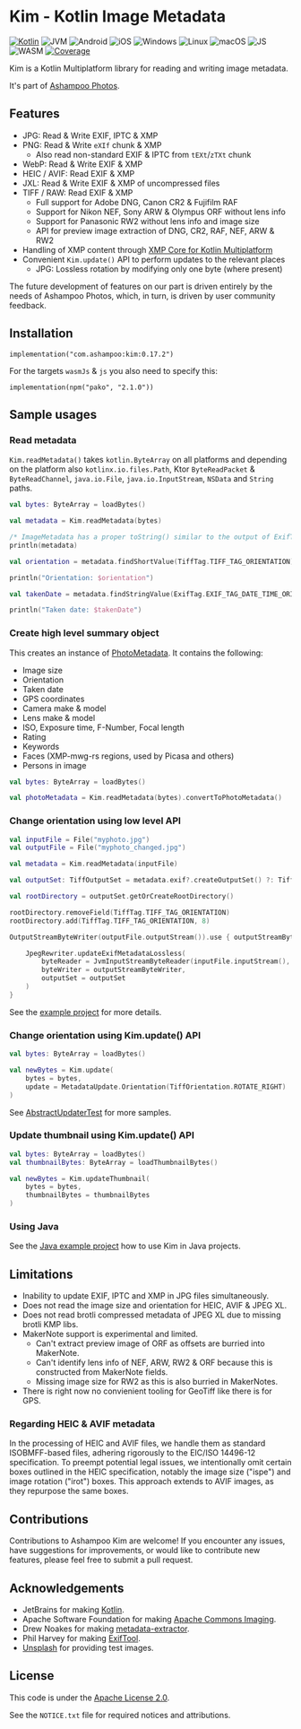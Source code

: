 # Kim - Kotlin Image Metadata

[![Kotlin](https://img.shields.io/badge/kotlin-1.9.23-blue.svg?logo=kotlin)](httpw://kotlinlang.org)
![JVM](https://img.shields.io/badge/-JVM-gray.svg?style=flat)
![Android](https://img.shields.io/badge/-Android-gray.svg?style=flat)
![iOS](https://img.shields.io/badge/-iOS-gray.svg?style=flat)
![Windows](https://img.shields.io/badge/-Windows-gray.svg?style=flat)
![Linux](https://img.shields.io/badge/-Linux-gray.svg?style=flat)
![macOS](https://img.shields.io/badge/-macOS-gray.svg?style=flat)
![JS](https://img.shields.io/badge/-JS-gray.svg?style=flat)
![WASM](https://img.shields.io/badge/-WASM-gray.svg?style=flat)
[![Coverage](https://sonarcloud.io/api/project_badges/measure?project=kim&metric=coverage)](https://sonarcloud.io/summary/new_code?id=kim)

Kim is a Kotlin Multiplatform library for reading and writing image metadata.

It's part of [Ashampoo Photos](https://ashampoo.com/photos).

## Features

* JPG: Read & Write EXIF, IPTC & XMP
* PNG: Read & Write `eXIf` chunk & XMP
    + Also read non-standard EXIF & IPTC from `tEXt`/`zTXt` chunk
* WebP: Read & Write EXIF & XMP
* HEIC / AVIF: Read EXIF & XMP
* JXL: Read & Write EXIF & XMP of uncompressed files
* TIFF / RAW: Read EXIF & XMP
    + Full support for Adobe DNG, Canon CR2 & Fujifilm RAF
    + Support for Nikon NEF, Sony ARW & Olympus ORF without lens info
    + Support for Panasonic RW2 without lens info and image size
    + API for preview image extraction of DNG, CR2, RAF, NEF, ARW & RW2
* Handling of XMP content through
  [XMP Core for Kotlin Multiplatform](https://github.com/Ashampoo/xmpcore)
* Convenient `Kim.update()` API to perform updates to the relevant places
    + JPG: Lossless rotation by modifying only one byte (where present)

The future development of features on our part is driven entirely by the needs
of Ashampoo Photos, which, in turn, is driven by user community feedback.

## Installation

```
implementation("com.ashampoo:kim:0.17.2")
```

For the targets `wasmJs` & `js` you also need to specify this:

```
implementation(npm("pako", "2.1.0"))
```

## Sample usages

### Read metadata

`Kim.readMetadata()` takes `kotlin.ByteArray` on all platforms and depending on
the platform also `kotlinx.io.files.Path`, Ktor `ByteReadPacket` & `ByteReadChannel`,
`java.io.File`, `java.io.InputStream`, `NSData` and `String` paths.

```kotlin
val bytes: ByteArray = loadBytes()

val metadata = Kim.readMetadata(bytes)

/* ImageMetadata has a proper toString() similar to the output of ExifTool */
println(metadata)

val orientation = metadata.findShortValue(TiffTag.TIFF_TAG_ORIENTATION)

println("Orientation: $orientation")

val takenDate = metadata.findStringValue(ExifTag.EXIF_TAG_DATE_TIME_ORIGINAL)

println("Taken date: $takenDate")
```

### Create high level summary object

This creates an instance of [PhotoMetadata](src/commonMain/kotlin/com/ashampoo/kim/model/PhotoMetadata.kt).
It contains the following:

- Image size
- Orientation
- Taken date
- GPS coordinates
- Camera make & model
- Lens make & model
- ISO, Exposure time, F-Number, Focal length
- Rating
- Keywords
- Faces (XMP-mwg-rs regions, used by Picasa and others)
- Persons in image

```kotlin
val bytes: ByteArray = loadBytes()

val photoMetadata = Kim.readMetadata(bytes).convertToPhotoMetadata()
```

### Change orientation using low level API

```kotlin
val inputFile = File("myphoto.jpg")
val outputFile = File("myphoto_changed.jpg")

val metadata = Kim.readMetadata(inputFile)

val outputSet: TiffOutputSet = metadata.exif?.createOutputSet() ?: TiffOutputSet()

val rootDirectory = outputSet.getOrCreateRootDirectory()

rootDirectory.removeField(TiffTag.TIFF_TAG_ORIENTATION)
rootDirectory.add(TiffTag.TIFF_TAG_ORIENTATION, 8)

OutputStreamByteWriter(outputFile.outputStream()).use { outputStreamByteWriter ->

    JpegRewriter.updateExifMetadataLossless(
        byteReader = JvmInputStreamByteReader(inputFile.inputStream(), inputFile.length()),
        byteWriter = outputStreamByteWriter,
        outputSet = outputSet
    )
}
```

See the [example project](examples/kim-kotlin-jvm-sample/src/main/kotlin/Main.kt) for more details.

### Change orientation using Kim.update() API

```kotlin
val bytes: ByteArray = loadBytes()

val newBytes = Kim.update(
    bytes = bytes,
    update = MetadataUpdate.Orientation(TiffOrientation.ROTATE_RIGHT)
)
```

See [AbstractUpdaterTest](src/commonTest/kotlin/com/ashampoo/kim/format/AbstractUpdaterTest.kt) for more samples.

### Update thumbnail using Kim.update() API

```kotlin
val bytes: ByteArray = loadBytes()
val thumbnailBytes: ByteArray = loadThumbnailBytes()

val newBytes = Kim.updateThumbnail(
    bytes = bytes,
    thumbnailBytes = thumbnailBytes
)
```

### Using Java

See the [Java example project](examples/kim-java-sample/src/main/java/Main.java) how to use Kim in Java projects.

## Limitations

* Inability to update EXIF, IPTC and XMP in JPG files simultaneously.
* Does not read the image size and orientation for HEIC, AVIF & JPEG XL.
* Does not read brotli compressed metadata of JPEG XL due to missing brotli KMP libs.
* MakerNote support is experimental and limited.
    + Can't extract preview image of ORF as offsets are burried into MakerNote.
    + Can't identify lens info of NEF, ARW, RW2 & ORF because this is constructed from MakerNote fields.
    + Missing image size for RW2 as this is also burried in MakerNotes.
* There is right now no convienient tooling for GeoTiff like there is for GPS.

### Regarding HEIC & AVIF metadata

In the processing of HEIC and AVIF files, we handle them as standard
ISOBMFF-based files, adhering rigorously to the EIC/ISO 14496-12 specification.
To preempt potential legal issues, we intentionally omit certain boxes outlined
in the HEIC specification, notably the image size ("ispe") and image rotation ("irot") boxes.
This approach extends to AVIF images, as they repurpose the same boxes.

## Contributions

Contributions to Ashampoo Kim are welcome! If you encounter any issues,
have suggestions for improvements, or would like to contribute new features,
please feel free to submit a pull request.

## Acknowledgements

* JetBrains for making [Kotlin](https://kotlinlang.org).
* Apache Software Foundation for making [Apache Commons Imaging](https://commons.apache.org/proper/commons-imaging/).
* Drew Noakes for making [metadata-extractor](https://github.com/drewnoakes/metadata-extractor).
* Phil Harvey for making [ExifTool](https://exiftool.org/).
* [Unsplash](https://unsplash.com) for providing test images.

## License

This code is under the [Apache License 2.0](https://www.apache.org/licenses/LICENSE-2.0).

See the `NOTICE.txt` file for required notices and attributions.
